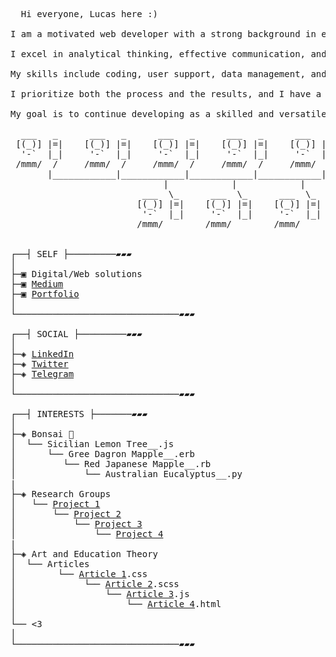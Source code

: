 <pre>
  Hi everyone, Lucas here :)

I am a motivated web developer with a strong background in education and a keen interest in web/software development. 
  
I excel in analytical thinking, effective communication, and creating unique and dynamic environments. 
  
My skills include coding, user support, data management, and infrastructure maintenance. 
  
I prioritize both the process and the results, and I have a reliable understanding of social dynamics. 
  
My goal is to continue developing as a skilled and versatile professional in a collaborative work environment.

  ___   _      ___   _      ___   _      ___   _      ___   _
 [(_)] |=|    [(_)] |=|    [(_)] |=|    [(_)] |=|    [(_)] |=|
  '-`  |_|     '-`  |_|     '-`  |_|     '-`  |_|     '-`  |_|
 /mmm/  /     /mmm/  /     /mmm/  /     /mmm/  /     /mmm/  /
       |____________|____________|____________|____________|
                             |            |            |
                         ___  \_      ___  \_      ___  \_
                        [(_)] |=|    [(_)] |=|    [(_)] |=|
                         '-`  |_|     '-`  |_|     '-`  |_|
                        /mmm/        /mmm/        /mmm/
 

┌──┤ SELF ├─────────▰▰▰
│
├─▣ Digital/Web solutions
├─▣ <a href="https://medium.com/@souza.vilela.lucas" target="_blank">Medium</a>
├─▣ <a href="https://souza-l-01.github.io/portfolio/">Portfolio</a>
│
└───────────────────────────────▰▰▰

┌──┤ SOCIAL ├─────────▰▰▰
│
├─◈ <a href="https://www.linkedin.com/in/lucas-vilela-souza/">LinkedIn</a>
├─◈ <a href="https://twitter.com/Lucas_Vilela_S">Twitter</a>
├─◈ <a href="https://t.me/lucasvilelasouza" target="blank">Telegram</a>
│
└───────────────────────────────▰▰▰

┌──┤ INTERESTS ├───────▰▰▰
│
├─◈ Bonsai 🌳
│  └── Sicilian Lemon Tree__.js
│      └── Gree Dagron Mapple__.erb
│         └── Red Japanese Mapple__.rb
│             └── Australian Eucalyptus__.py
|
├─◈ Research Groups
│   └── <a href="https://silencio.ooo/">Project 1</a>
│       └── <a href="https://www.instagram.com/procrise/?hl=pt-br">Project 2</a>
│           └── <a href="https://5d7b2372-cf3b-4d25-bb99-ae11b2e009a8.filesusr.com/ugd/dd3b94_a15cd831934e4f81a46f4833511e094c.pdf">Project 3</a>
│               └── <a href="https://5d7b2372-cf3b-4d25-bb99-ae11b2e009a8.filesusr.com/ugd/dd3b94_8f9e1a70f42349d3b8462523822ec098.pdf">Project 4</a>
|  
├─◈ Art and Education Theory
│  └── Articles
│        └── <a href="https://lume.ufrgs.br/handle/10183/221672">Article 1</a>.css
│             └── <a href="https://lume.ufrgs.br/handle/10183/187849">Article 2</a>.scss
│                 └── <a href="https://5d7b2372-cf3b-4d25-bb99-ae11b2e009a8.filesusr.com/ugd/dd3b94_10c24e348ee740d4bd8b8d87d0e3eb45.pdf">Article 3</a>.js
│                     └── <a href="https://www.periodicos.rc.biblioteca.unesp.br/index.php/educacao/article/view/12952/11219">Article 4</a>.html
│        
└── <3
│
└───────────────────────────────▰▰▰
</pre>
